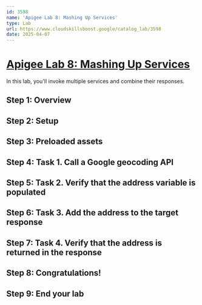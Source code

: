 ```yaml
---
id: 3598
name: 'Apigee Lab 8: Mashing Up Services'
type: Lab
url: https://www.cloudskillsboost.google/catalog_lab/3598
date: 2025-04-07
---
```


# [Apigee Lab 8: Mashing Up Services](https://www.cloudskillsboost.google/catalog_lab/3598)

In this lab, you'll invoke multiple services and combine their responses.

## Step 1: Overview

## Step 2: Setup

## Step 3: Preloaded assets

## Step 4: Task 1. Call a Google geocoding API

## Step 5: Task 2. Verify that the address variable is populated

## Step 6: Task 3. Add the address to the target response

## Step 7: Task 4. Verify that the address is returned in the response

## Step 8: Congratulations!

## Step 9: End your lab
